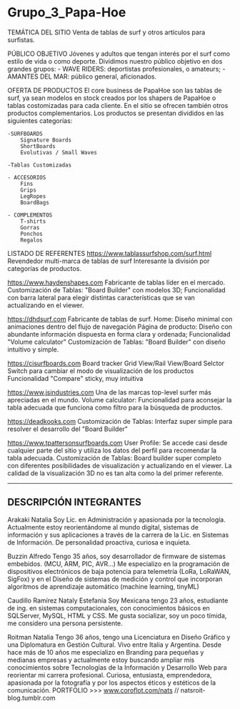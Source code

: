 # Grupo_3_Papa-Hoe

TEMÁTICA DEL SITIO
Venta de tablas de surf y otros artículos para surfistas.

PÚBLICO OBJETIVO
Jóvenes y adultos que tengan interés por el surf como estilo de vida o como deporte. Dividimos nuestro público objetivo en dos grandes grupos:
    - WAVE RIDERS: deportistas profesionales, o amateurs;
    - AMANTES DEL MAR: público general, aficionados.

OFERTA DE PRODUCTOS
El core business de PapaHoe son las tablas de surf, ya sean modelos en stock creados por los shapers de PapaHoe o tablas costomizadas para cada cliente. En el sitio se ofrecen también otros productos complementarios.
Los productos se presentan divididos en las siguientes categorías:

    -SURFBOARDS
        Signature Boards
        ShortBoards
        Evolutivas / Small Waves
    
    -Tablas Customizadas

    - ACCESORIOS
        Fins
        Grips
        LegRopes
        BoardBags

    - COMPLEMENTOS
        T-shirts
        Gorras
        Ponchos
        Regalos


LISTADO DE REFERENTES
https://www.tablassurfshop.com/surf.html
    Revendedor multi-marca de tablas de surf
    Interesante la división por categorías de productos.

https://www.haydenshapes.com
    Fabricante de tablas líder en el mercado.
    Customización de Tablas:
        "Board Builder" con modelos 3D;
        Funcionalidad con barra lateral para elegir distintas características que se van actualizando en el viewer.

https://dhdsurf.com
    Fabricante de tablas de surf.
    Home:
        Diseño minimal con animaciones dentro del flujo de navegación 
    Página de producto:
        Diseño con abundante información dispuesta en forma clara y ordenada;
        Funcionalidad "Volume calculator" 
    Customización de Tablas:
        "Board Builder" con diseño intuitivo y simple. 

https://cisurfboards.com
    Board tracker
    Grid View/Rail View/Board Selctor
        Switch para cambiar el modo de visualización de los productos
    Funcionalidad "Compare" sticky, muy intuitiva

https://www.jsindustries.com
    Una de las marcas top-level surfer más apreciadas en el mundo.
    Volume calculator:
        Funcionalidad para aconsejar la tabla adecuada que funciona como filtro para la búsqueda de productos.

https://deadkooks.com
    Customización de Tablas:
        Interfaz super simple para resolver el desarrollo del "Board Builder"

https://www.tpattersonsurfboards.com
    User Profile:
        Se accede casi desde cualquier parte del sitio y utiliza los datos del perfil para recomendar la tabla adecuada.
    Customización de Tablas:
        Board builder super completo con diferentes posibilidades de visualización y actualizando en el viewer. La calidad de la visualización 3D no es tan alta como la del primer referente.


------------------------------------------------------------------------------
DESCRIPCIÓN INTEGRANTES
------------------------------------------------------------------------------

Arakaki Natalia 
Soy Lic. en Administración y apasionada por la tecnología. Actualmente estoy reorientándome al mundo digital, sistemas de información y sus aplicaciones a través de la carrera de la Lic. en Sistemas de Información.
De personalidad proactiva, curiosa e inquieta. 



Buzzin Alfredo
Tengo 35 años, soy desarrollador de firmware de sistemas embebidos. (MCU, ARM, PIC, AVR...)
Me especializo en la programación de dispositivos electrónicos de baja potencia para telemetría (LoRa, LoRaWAN, SigFox) 
y en el Diseño de sistemas de medición y control que incorporan algoritmos de aprendizaje automático (machine learning, tinyML)



Caudillo Ramírez Nataly Estefanía
Soy Mexicana tengo 23 años, estudiante de ing. en sistemas computacionales, 
con conocimientos básicos en SQLServer, MySQL, HTML y CSS.
Me gusta socializar, soy un poco tímida, me considero una persona persistente. 




Roitman Natalia
Tengo 36 años, tengo una Licenciatura en Diseño Gráfico y una Diplomatura en Gestión Cultural. Vivo entre Italia y Argentina.
Desde hace más de 10 años me especializo en Branding para pequeñas y medianas empresas y actualmente estoy buscando ampliar mis conocimientos sobre Tecnologías de la Información y Desarrollo Web para reorientar mi carrera profesional.
Curiosa, entusiasta, emprendedora, apasionada por la fotografía y por los aspectos éticos y estéticos de la comunicación.
PORTFOLIO >>> www.coroflot.com/nats  //  natsroit-blog.tumblr.com